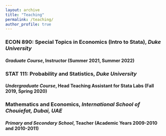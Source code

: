 ```yaml
---
layout: archive
title: "Teaching"
permalink: /teaching/
author_profile: true
---
```


### ECON 890: Special Topics in Economics (Intro to Stata), *Duke University*
#### *Graduate Course*, Instructor (Summer 2021, Summer 2022)

### STAT 111: Probability and Statistics, *Duke University*
#### *Undergraduate Course*, Head Teaching Assistant for Stata Labs (Fall 2019, Spring 2020)

### Mathematics and Economics, *International School of Chouiefat, Dubai, UAE*
#### *Primary and Secondary School*, Teacher (Academic Years 2009-2010 and 2010-2011)
